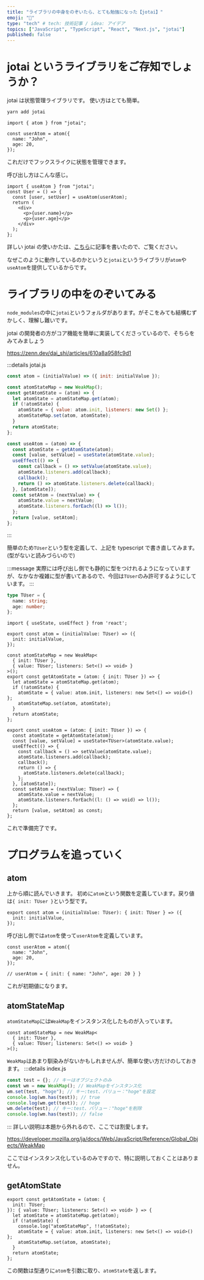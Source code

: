 ```yaml
---
title: "ライブラリの中身をのぞいたら、とても勉強になった【jotai】"
emoji: "🦍"
type: "tech" # tech: 技術記事 / idea: アイデア
topics: ["JavaScript", "TypeScript", "React", "Next.js", "jotai"]
published: false
---
```


# jotai というライブラリをご存知でしょうか？

jotai は状態管理ライブラリです。
使い方はとても簡単。

```bash
yarn add jotai
```

```ts: user.state.ts
import { atom } from "jotai";

const userAtom = atom({
  name: "John",
  age: 20,
});
```

これだけでフックスライクに状態を管理できます。

呼び出し方はこんな感じ。

```tsx: user.tsx
import { useAtom } from "jotai";
const User = () => {
  const [user, setUser] = useAtom(userAtom);
  return (
    <div>
      <p>{user.name}</p>
      <p>{user.age}</p>
    </div>
  );
};
```

詳しい jotai の使いかたは、[こちら](https://zenn.dev/gohan_dao/articles/0ad232f0269fe1)に記事を書いたので、ご覧ください。

なぜこのように動作しているのかというと`jotai`というライブラリが`atom`や`useAtom`を提供しているからです。

# ライブラリの中をのぞいてみる

`node_modules`の中に`jotai`というフォルダがあります。がそこをみても結構むずかしく、理解し難いです。

jotai の開発者の方がコア機能を簡単に実装してくださっているので、そちらをみてみましょう

https://zenn.dev/dai_shi/articles/610a8a958fc9d1

:::details jotai.js

```js jotai.js
const atom = (initialValue) => ({ init: initialValue });

const atomStateMap = new WeakMap();
const getAtomState = (atom) => {
  let atomState = atomStateMap.get(atom);
  if (!atomState) {
    atomState = { value: atom.init, listeners: new Set() };
    atomStateMap.set(atom, atomState);
  }
  return atomState;
};

const useAtom = (atom) => {
  const atomState = getAtomState(atom);
  const [value, setValue] = useState(atomState.value);
  useEffect(() => {
    const callback = () => setValue(atomState.value);
    atomState.listeners.add(callback);
    callback();
    return () => atomState.listeners.delete(callback);
  }, [atomState]);
  const setAtom = (nextValue) => {
    atomState.value = nextValue;
    atomState.listeners.forEach((l) => l());
  };
  return [value, setAtom];
};
```

:::

簡単のため`TUser`という型を定義して、上記を typescript で書き直してみます。(型がないと読みづらいので)

:::message
実際には呼び出し側でも静的に型をつけれるようになっていますが、なかなか複雑に型が書いてあるので、今回は`TUser`のみ許可するようにしています。
:::

```ts
type TUser = {
  name: string;
  age: number;
};
```

```tsx: jotai.tsx
import { useState, useEffect } from 'react';

export const atom = (initialValue: TUser) => ({
  init: initialValue,
});

const atomStateMap = new WeakMap<
  { init: TUser },
  { value: TUser; listeners: Set<() => void> }
>();
export const getAtomState = (atom: { init: TUser }) => {
  let atomState = atomStateMap.get(atom);
  if (!atomState) {
    atomState = { value: atom.init, listeners: new Set<() => void>() };
    atomStateMap.set(atom, atomState);
  }
  return atomState;
};

export const useAtom = (atom: { init: TUser }) => {
  const atomState = getAtomState(atom);
  const [value, setValue] = useState<TUser>(atomState.value);
  useEffect(() => {
    const callback = () => setValue(atomState.value);
    atomState.listeners.add(callback);
    callback();
    return () => {
      atomState.listeners.delete(callback);
    };
  }, [atomState]);
  const setAtom = (nextValue: TUser) => {
    atomState.value = nextValue;
    atomState.listeners.forEach((l: () => void) => l());
  };
  return [value, setAtom] as const;
};

```

これで準備完了です。

# プログラムを追っていく

## atom

上から順に読んでいきます。
初めに`atom`という関数を定義しています。戻り値は`{ init: TUser }`という型です。

```tsx: jotai.tsx
export const atom = (initialValue: TUser): { init: TUser } => ({
  init: initialValue,
});
```

呼び出し側では`atom`を使って`userAtom`を定義しています。

```tsx: user.tsx
const userAtom = atom({
  name: "John",
  age: 20,
});

// userAtom = { init: { name: "John", age: 20 } }
```

これが初期値になります。

## atomStateMap

`atomStateMap`には`WeakMap`をインスタンス化したものが入っています。

```tsx: jotai.tsx
const atomStateMap = new WeakMap<
  { init: TUser },
  { value: TUser; listeners: Set<() => void> }
>();
```

`WeakMap`はあまり馴染みがないかもしれませんが、簡単な使い方だけのしておきます。
:::details index.js

```js
const test = {}; // キーはオブジェクトのみ
const wm = new WeakMap(); // WeakMapをインスタンス化
wm.set(test, "hoge"); // キー:test、バリュー："hoge"を設定
console.log(wm.has(test)); // true
console.log(wm.get(test)); // hoge
wm.delete(test); // キー:test、バリュー："hoge"を削除
console.log(wm.has(test)); // false
```

:::
詳しい説明は本題から外れるので、ここでは割愛します。

https://developer.mozilla.org/ja/docs/Web/JavaScript/Reference/Global_Objects/WeakMap

ここではインスタンス化しているのみですので、特に説明しておくことはありません。

## getAtomState

```tsx
export const getAtomState = (atom: {
  init: TUser;
}): { value: TUser; listeners: Set<() => void> } => {
  let atomState = atomStateMap.get(atom);
  if (!atomState) {
    console.log("atomStateMap", !!atomState);
    atomState = { value: atom.init, listeners: new Set<() => void>() };
    atomStateMap.set(atom, atomState);
  }
  return atomState;
};
```

この関数は型通りに`atom`を引数に取り、`atomState`を返します。
